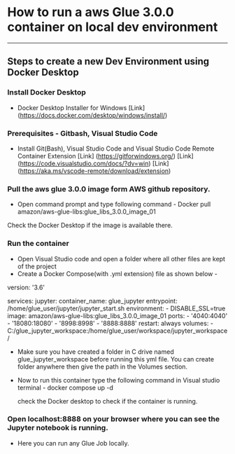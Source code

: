 # How to run a aws Glue 3.0.0 container on local dev environment  
***
## Steps to create a new Dev Environment using Docker Desktop
### Install Docker Desktop  
* Docker Desktop Installer for Windows 
[Link] (https://docs.docker.com/desktop/windows/install/)
### Prerequisites - Gitbash, Visual Studio Code
* Install Git(Bash), Visual Studio Code and Visual Studio Code Remote Container Extension
[Link] (https://gitforwindows.org/)
[Link] (https://code.visualstudio.com/docs/?dv=win)
[Link] (https://aka.ms/vscode-remote/download/extension)
### Pull the aws glue 3.0.0 image form AWS github repository. 
* Open command prompt and type following command - 
 Docker pull amazon/aws-glue-libs:glue_libs_3.0.0_image_01  

 Check the Docker Desktop if the image is available there. 
### Run the container 
* Open Visual Studio code and open a folder where all other files are kept of the project
* Create a Docker Compose(with .yml extension) file as shown below -  
 
version: '3.6'

services:
  jupyter:
    container_name: glue_jupyter
    entrypoint: /home/glue_user/jupyter/jupyter_start.sh
    environment: 
      - DISABLE_SSL=true
    image: amazon/aws-glue-libs:glue_libs_3.0.0_image_01
    ports:
      - '4040:4040'
      - '18080:18080'
      - '8998:8998'
      - '8888:8888'
    restart: always
    volumes:
      - C:/glue_jupyter_workspace:/home/glue_user/workspace/jupyter_workspace/
      
* Make sure you have created a folder in C drive named glue_jupyter_workspace before running this yml file. You can create folder anywhere then give the path in the Volumes section. 
* Now to run this container type the following command in Visual studio terminal - 
  docker compose up -d   
  
  check the Docker desktop to check if the container is running. 
### Open localhost:8888 on your browser where you can see the Jupyter notebook is running.  

 * Here you can run any Glue Job locally. 
